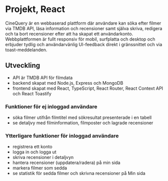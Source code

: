 # Projekt, React

CineQuery är en webbaserad plattform där användare kan söka efter filmer via TMDB API, läsa information och recensioner samt själva skriva, redigera och ta bort recensioner efter att ha skapat ett användarkonto. Webbplattformen är fullt responsiv för mobil, surfplatta och desktop och erbjuder tydlig och användarvänlig UI-feedback direkt i gränssnittet och via toast-meddelanden.

## Utveckling

- API är TMDB API för filmdata
- backend skapat med Node.js, Express och MongoDB
- frontend skapat med React, TypeScript, React Router, React Context API och React Toastify

### Funktioner för ej inloggad användare

- söka filmer utifrån filmtitel med sökresultat presenterade i en tabell
- se detaljvy med filminformation, filmposter och lagrade recensioner

### Ytterligare funktioner för inloggad användare

- registrera ett konto
- logga in och logga ut
- skriva recensioner i detaljvyn
- hantera recensioner (uppdatera/radera) på min sida
- markera filmer som sedda
- se statistik för sedda filmer och skrivna recensioner på Min sida

